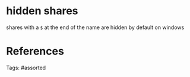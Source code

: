 # hidden shares
shares with a `$` at the end of the name are hidden by default on windows

# References

Tags:
    #assorted
